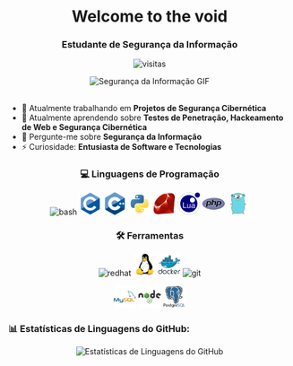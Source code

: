 <h1 align="center">Welcome to the void</h1>
<h3 align="center">Estudante de Segurança da Informação</h3>

<p align="center"> 
  <img src="https://komarev.com/ghpvc/?username=seu-usuario&label=Visitas&color=007bff&style=flat-square" alt="visitas" /> 
</p>

<div align="center">
  <img src="https://giphy.com/embed/gIODGWDBuG5AWlUExJ)" alt="Segurança da Informação GIF" width="500" />
  </br>
  </br>
</div>

- 🔭 Atualmente trabalhando em **Projetos de Segurança Cibernética**
- 🌱 Atualmente aprendendo sobre **Testes de Penetração, Hackeamento de Web e Segurança Cibernética**
- 💬 Pergunte-me sobre **Segurança da Informação**
- ⚡ Curiosidade: **Entusiasta de Software e Tecnologias**

<h3 align="center">💻 Linguagens de Programação</h3>
<p align="center">
  <img src="https://www.vectorlogo.zone/logos/bash/bash-icon.svg" alt="bash" width="40" height="40"/>
  <img src="https://raw.githubusercontent.com/devicons/devicon/master/icons/c/c-original.svg" alt="c" width="40" height="40"/> 
  <img src="https://raw.githubusercontent.com/devicons/devicon/master/icons/cplusplus/cplusplus-original.svg" alt="cplusplus" width="40" height="40"/> 
  <img src="https://raw.githubusercontent.com/devicons/devicon/master/icons/python/python-original.svg" alt="python" width="40" height="40"/> 
  <img src="https://raw.githubusercontent.com/devicons/devicon/master/icons/ruby/ruby-original.svg" alt="ruby" width="40" height="40"/> 
  <img src="https://raw.githubusercontent.com/devicons/devicon/master/icons/lua/lua-original.svg" alt="lua" width="40" height="40"/> 
  <img src="https://raw.githubusercontent.com/devicons/devicon/master/icons/php/php-original.svg" alt="php" width="40" height="40"/> 
  <img src="https://raw.githubusercontent.com/devicons/devicon/master/icons/go/go-original.svg" alt="go" width="40" height="40"/> 
</p>

<h3 align="center">🛠️ Ferramentas</h3>
<p align="center">
  <img src="https://www.vectorlogo.zone/logos/redhat/redhat-icon.svg" alt="redhat" width="40" height="40"/>
  <img src="https://raw.githubusercontent.com/devicons/devicon/master/icons/linux/linux-original.svg" alt="linux" width="40" height="40"/> 
  <img src="https://raw.githubusercontent.com/devicons/devicon/master/icons/docker/docker-original-wordmark.svg" alt="docker" width="40" height="40"/> 
  <img src="https://www.vectorlogo.zone/logos/git-scm/git-scm-icon.svg" alt="git" width="40" height="40"/> 
</p>
<p align="center">
  <img src="https://raw.githubusercontent.com/devicons/devicon/master/icons/mysql/mysql-original-wordmark.svg" alt="mysql" width="40" height="40"/> 
  <img src="https://raw.githubusercontent.com/devicons/devicon/master/icons/nodejs/nodejs-original-wordmark.svg" alt="nodejs" width="40" height="40"/> 
  <img src="https://raw.githubusercontent.com/devicons/devicon/master/icons/postgresql/postgresql-original-wordmark.svg" alt="postgresql" width="40" height="40"/> 
</p>

<h3 align="left">📊 Estatísticas de Linguagens do GitHub:</h3>

<p align="center">
  <img src="https://github-readme-stats.vercel.app/api/top-langs/?username=seu-usuario&theme=radical&title_color=ff00ff&text_color=ffffff&layout=compact&langs_count=10" alt="Estatísticas de Linguagens do GitHub" />
</p>
